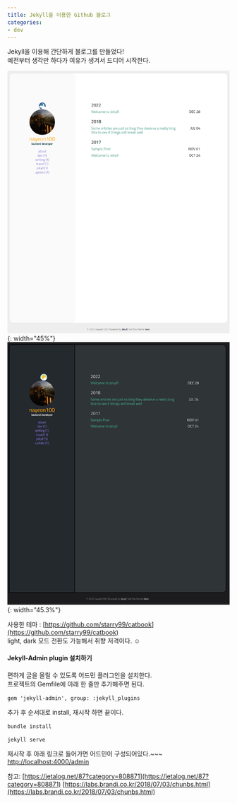 ```yaml
---
title: Jekyll을 이용한 Github 블로그
categories:
- dev
---
```


Jekyll을 이용해 간단하게 블로그를 만들었다!  
예전부터 생각만 하다가 여유가 생겨서 드디어 시작한다.  

![light.png](../assets/20221229/light.png){: width="45%"}
![dark.png](../assets/20221229/dark.png){: width="45.3%"}


사용한 테마 : [https://github.com/starry99/catbook](https://github.com/starry99/catbook)  
light, dark 모드 전환도 가능해서 취향 저격이다. :relaxed:

#### Jekyll-Admin plugin 설치하기
편하게 글을 올릴 수 있도록 어드민 플러그인을 설치한다.  
프로젝트의 Gemfile에 아래 한 줄만 추가해주면 된다.  
```
gem 'jekyll-admin', group: :jekyll_plugins
```
추가 후 순서대로 install, 재시작 하면 끝이다.
```
bundle install
```
```
jekyll serve
```

재시작 후 아래 링크로 들어가면 어드민이 구성되어있다.~~~
[http://localhost:4000/admin ](http://localhost:4000/admin)

참고:
[https://jetalog.net/87?category=808871](https://jetalog.net/87?category=808871)
[https://labs.brandi.co.kr/2018/07/03/chunbs.html](https://labs.brandi.co.kr/2018/07/03/chunbs.html)
